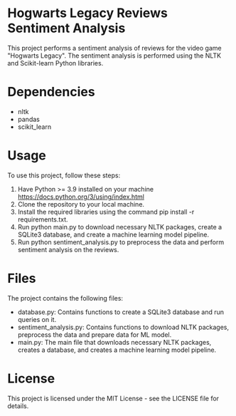 # Hogwarts Legacy Reviews Sentiment Analysis
This project performs a sentiment analysis of reviews for the video game "Hogwarts Legacy". The sentiment analysis is performed using the NLTK and Scikit-learn Python libraries.

# Dependencies
* nltk
* pandas
* scikit_learn

# Usage
To use this project, follow these steps:

1. Have Python >= 3.9 installed on your machine https://docs.python.org/3/using/index.html
2. Clone the repository to your local machine.
3. Install the required libraries using the command pip install -r requirements.txt.
4. Run python main.py to download necessary NLTK packages, create a SQLite3 database, and create a machine learning model pipeline.
5. Run python sentiment_analysis.py to preprocess the data and perform sentiment analysis on the reviews.

# Files
The project contains the following files:

* database.py: Contains functions to create a SQLite3 database and run queries on it.
* sentiment_analysis.py: Contains functions to download NLTK packages, preprocess the data and prepare data for ML model.
* main.py: The main file that downloads necessary NLTK packages, creates a database, and creates a machine learning model pipeline.

# License
This project is licensed under the MIT License - see the LICENSE file for details.
